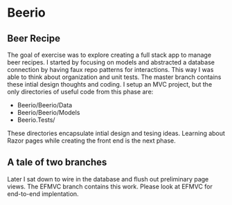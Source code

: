 # Beerio

## Beer Recipe

The goal of exercise was to explore creating a full stack app to manage beer recipes. 
I started by focusing on models and abstracted a database connection by 
having faux repo patterns for interactions. This way I was able to think about 
organization and unit tests. The master branch contains these intial design thoughts
and coding. I setup an MVC project, but the only directories of useful 
code from this phase are:

* Beerio/Beerio/Data
* Beerio/Beerio/Models
* Beerio.Tests/

These directories encapsulate intial design and tesing ideas. Learning about Razor
pages while creating the front end is the next phase.

## A tale of two branches

Later I sat down to wire in the database and flush out preliminary page views.
The EFMVC branch contains this work. Please look at EFMVC for end-to-end
implentation.
